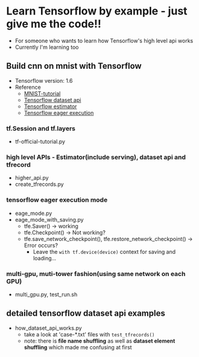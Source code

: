 # Learn Tensorflow by example - just give me the code!!
* For someone who wants to learn how Tensorflow's high level api works
* Currently I'm learning too

## Build cnn on mnist with Tensorflow
* Tensorflow version: 1.6
* Reference
    * [MNIST-tutorial](https://www.tensorflow.org/tutorials/layers)
    * [Tensorflow dataset api](https://www.tensorflow.org/programmers_guide/datasets)
    * [Tensorflow estimator](https://www.tensorflow.org/programmers_guide/estimators)
    * [Tensorflow eager execution](https://github.com/tensorflow/tensorflow/tree/master/tensorflow/contrib/eager)

### tf.Session and tf.layers
* tf-official-tutorial.py

### high level APIs - Estimator(include serving), dataset api and tfrecord
* higher_api.py
* create_tfrecords.py

### tensorflow eager execution mode
* eage_mode.py
* eage_mode_with_saving.py
    * tfe.Saver() -> working
    * tfe.Checkpoint() -> Not working?
    * tfe.save_network_checkpoint(), tfe.restore_network_checkpoint() -> Error occurs?
        * Leave the ```with tf.device(device)``` context for saving and loading...

### multi-gpu, muti-tower fashion(using same network on each GPU)
* multi_gpu.py, test_run.sh

## detailed tensorflow dataset api examples
* how_dataset_api_works.py
    * take a look at 'case-*.txt' files with ```test_tfrecords()```
    * note: there is **file name shuffling** as well as **dataset element shuffling** which made me confusing at first 
